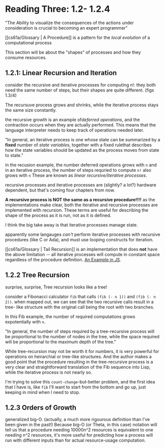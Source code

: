 # Reading Three: 1.2- 1.2.4

"The Ability to visualize the consequences of the actions under consideration is crucial to becoming an expert programmer"

[[cs61a/Glossary | A Procedure]] is a pattern for the  *local evolution* of a computational process

This section will be about the "shapes" of processes and how they consume resources.

## 1.2.1: Linear Recursion and Iteration

consider the recursive and iterative processes for computing n!: they both need the same number of steps, but their shapes are quite different. (figs 1.3/4)

The recursuve process grows and shrinks, while the iterative process stays the same size constantly.

the recursive growth is an example of*deferred operations*, and the contraction occurs when they are actually performed. This means that the language interpreter needs to keep track of operations needed later.

"In general, an iterative process is one whose state can be summarized by a **fixed** number  of *state variables*, together with a fixed rulethat describes how the state variables should be updated as the process moves from state to state."

in the recusion example, the number deferred operations grows with `n` and in an iterative process, the number of steps requried to compute `n!` also grows with `n` These are known as *linear recursive/iterative processes*.

recursive processes and iterative processes are (slightly? a lot?) hardware dependent, but that's coming four chapters from now.

**A recursive process is NOT the same as a recursive procedure!!!!**
as the implementations make clear, both the iterative and recursive processes are implemented with recursion. These terms are useful for describing the shape of the process as it is run, not as it is defined.

I think the big take away is that iterative processes manage state.

apparently some langauges *can't* perform iterative processes with recursive procedures (like C or Ada), and must use looping constructs for iteration.

[[cs61a/Glossary | Tail Recursion]] is an implementation that does **not** have the above limitation -- all iterative processes will compute in constant space regardless of the procedure definition. [An Example in JS](https://stackoverflow.com/questions/33923/what-is-tail-recursion#37010).

## 1.2.2 Tree Recursion

surprise, surprise, Tree recursion looks like a tree!

consider a Fibonacci calculator `fib` that calls `(fib (- n 1))` and `(fib (- n 2))`. when mapped out, we can see that the two recursive calls result in a tree- like structure with the original call being the root with two branches.

In this Fib example, the number of required computations grows expotentially with `n`.

"In general, the number of steps required by a tree-recursive process will be proportional to the number of nodes in the tree, while the space required will be proportional to the maximum depth of the tree."

While  tree-recursion may not be worth it for numbers, it is very powerful for operations on heirarchial or tree-like structures. And the author makes a good point that the procedure resulting in the tree-recursive process is a very clear and straightforward translation of the Fib sequence into Lisp, while the iterative process is not nearly so. 

I'm trying to solve this `count-change`-but-better problem, and the first idea that I have is, like `fib` I'll want to start from the bottom and go up, just keeping in mind when I need to stop.

## 1.2.3 Orders of Growth

generalized big-O. (actually, a much more rigourous definition than I've been given in the past!) Because big-O (or Theta, in this case) notation will tell us that a procedure needing 10000n^2 resources is equivalent to one needing n^2 resources, it's more useful for predicting how a process will run with different inputs than for actual resource-usage computation.
